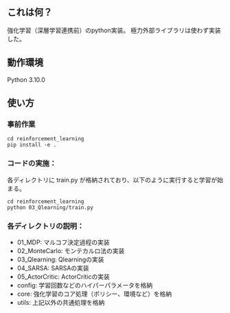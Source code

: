 ## これは何？
強化学習（深層学習連携前）のpython実装。
極力外部ライブラリは使わず実装した。

## 動作環境
Python 3.10.0

## 使い方
### 事前作業
```
cd reinforcement_learning
pip install -e .
```

### コードの実施：
各ディレクトリに train.py が格納されており、以下のように実行すると学習が始まる。
```
cd reinforcement_learning
python 03_Qlearning/train.py
```

### 各ディレクトリの説明：
- 01_MDP: マルコフ決定過程の実装
- 02_MonteCarlo: モンテカルロ法の実装
- 03_Qlearning: Qlearningの実装
- 04_SARSA: SARSAの実装
- 05_ActorCritic: ActorCriticの実装
- config: 学習回数などのハイパーパラメータを格納
- core: 強化学習のコア処理（ポリシー、環境など）を格納
- utils: 上記以外の共通処理を格納
